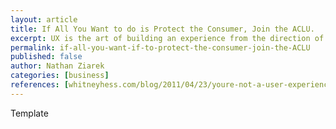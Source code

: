 ```yaml
---
layout: article
title: If All You Want to do is Protect the Consumer, Join the ACLU.
excerpt: UX is the art of building an experience from the direction of the business.
permalink: if-all-you-want-if-to-protect-the-consumer-join-the-ACLU
published: false
author: Nathan Ziarek
categories: [business]
references: [whitneyhess.com/blog/2011/04/23/youre-not-a-user-experience-designer-if/|Pleasure and Pain, www.reddit.com/r/userexperience/comments/1vyce2/what_do_you_do_when_the_stakeholders_wont_listen/|/r/userexperience]
---
```


Template

[0]: http://whitneyhess.com/blog/2011/04/23/youre-not-a-user-experience-designer-if
[1]: http://blogs.hbr.org/2011/08/henry-ford-never-said-the-fast/
[2]: http://www.reddit.com/r/userexperience